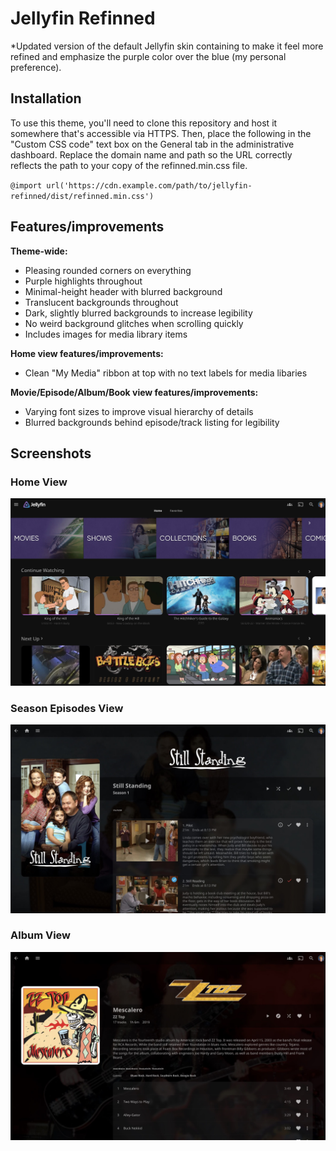 # Jellyfin Refinned

*Updated version of the default Jellyfin skin containing to make it feel more refined and emphasize the purple color over the blue (my personal preference).

## Installation

To use this theme, you'll need to clone this repository and host it somewhere that's accessible via HTTPS. Then, place the following in the "Custom CSS code" text box on the General tab in the administrative dashboard. Replace the domain name and path so the URL correctly reflects the path to your copy of the refinned.min.css file.

`@import url('https://cdn.example.com/path/to/jellyfin-refinned/dist/refinned.min.css')`

## Features/improvements

**Theme-wide:**

- Pleasing rounded corners on everything
- Purple highlights throughout
- Minimal-height header with blurred background
- Translucent backgrounds throughout
- Dark, slightly blurred backgrounds to increase legibility
- No weird background glitches when scrolling quickly
- Includes images for media library items

**Home view features/improvements:**

- Clean "My Media" ribbon at top with no text labels for media libaries

**Movie/Episode/Album/Book view features/improvements:**

- Varying font sizes to improve visual hierarchy of details
- Blurred backgrounds behind episode/track listing for legibility

## Screenshots

### Home View

![alt text](https://github.com/jesse-kaufman/jellyfin-refinned/blob/main/images/screenshots/screenshot1.jpg?raw=true)

### Season Episodes View

![alt text](https://github.com/jesse-kaufman/jellyfin-refinned/blob/main/images/screenshots/screenshot2.jpg?raw=true)

### Album View

![alt text](https://github.com/jesse-kaufman/jellyfin-refinned/blob/main/images/screenshots/screenshot3.jpg?raw=true)
